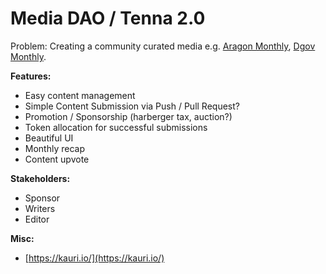 # Media DAO / Tenna 2.0

Problem: Creating a community curated media e.g. [Aragon Monthly](https://monthly.aragon.org), [Dgov Monthly](../newsletter/).

**Features:**

* Easy content management
* Simple Content Submission via Push / Pull Request?
* Promotion / Sponsorship \(harberger tax, auction?\)
* Token allocation for successful submissions
* Beautiful UI
* Monthly recap
* Content upvote

**Stakeholders:**

* Sponsor
* Writers
* Editor

**Misc:**

* [https://kauri.io/](https://kauri.io/)  


